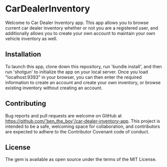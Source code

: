 <h1>CarDealerInventory</h1>

Welcome to Car Dealer Inventory app. This app allows you to browse current car dealer inventory whether or not you are a registered user, and additionally allows you to create your own account to maintain your own vehicle inventory as well.

<h2>Installation</h2>

To launch this app, clone down this repository, run 'bundle install', and then run 'shotgun' to initialize the app on your local server. Once you load "localhost:9393" in your browser, you can then enter the required information to create an account and create your own inventory, or browse existing inventory without creating an account.

<h2>Contributing</h2>

Bug reports and pull requests are welcome on GitHub at https://github.com/'ben_the_boy'/car-dealer-inventory-app. This project is intended to be a safe, welcoming space for collaboration, and contributors are expected to adhere to the Contributor Covenant code of conduct.

<h2>License</h2>

The gem is available as open source under the terms of the MIT License.
